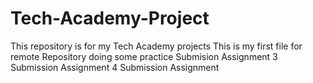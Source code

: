 # Tech-Academy-Project
This repository is for my Tech Academy projects
This is my first file for remote Repository
doing some practice
Submision Assignment
3 Submission Assignment
4 Submission Assignment